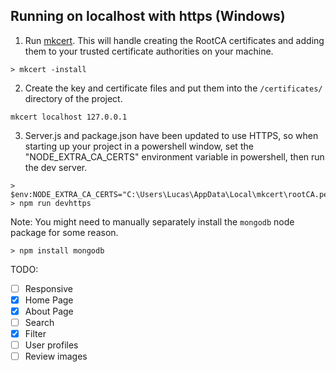 ## Running on localhost with https (Windows)

1. Run [mkcert](https://github.com/FiloSottile/mkcert). This will handle creating the RootCA certificates and adding them to your trusted certificate authorities on your machine.

```
> mkcert -install
```

2. Create the key and certificate files and put them into the `/certificates/` directory of the project.

```
mkcert localhost 127.0.0.1
```

3. Server.js and package.json have been updated to use HTTPS, so when starting up your project in a powershell window, set the "NODE_EXTRA_CA_CERTS" environment variable in powershell, then run the dev server.

```
> $env:NODE_EXTRA_CA_CERTS="C:\Users\Lucas\AppData\Local\mkcert\rootCA.pem"
> npm run devhttps
```

Note: You might need to manually separately install the `mongodb` node package for some reason.

```
> npm install mongodb
```

TODO:

- [ ] Responsive
- [x] Home Page
- [x] About Page
- [ ] Search
- [x] Filter
- [ ] User profiles
- [ ] Review images
